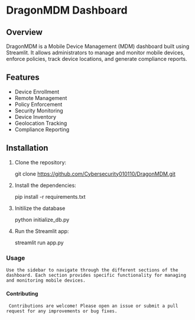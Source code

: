 # DragonMDM Dashboard

## Overview

DragonMDM is a Mobile Device Management (MDM) dashboard built using Streamlit. It allows administrators to manage and monitor mobile devices, enforce policies, track device locations, and generate compliance reports.

## Features

- Device Enrollment
- Remote Management
- Policy Enforcement
- Security Monitoring
- Device Inventory
- Geolocation Tracking
- Compliance Reporting

## Installation

1. Clone the repository:

   git clone https://github.com/Cybersecurity010110/DragonMDM.git

3. Install the dependencies:

   pip install -r requirements.txt

4. Initilize the database

   python initialize_db.py

6. Run the Streamlit app:

   streamlit run app.py

### Usage

    Use the sidebar to navigate through the different sections of the dashboard. Each section provides specific functionality for managing and monitoring mobile devices.


#### Contributing

     Contributions are welcome! Please open an issue or submit a pull request for any improvements or bug fixes.

   
